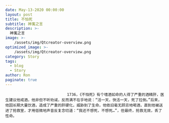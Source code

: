 ```yaml
---
date: May-13-2020 00:00:00
layout: post
title: 不怕死
subtitle: 神寓之言
description: >-
  神寓之言
image: >-
    /assets/img/Qtcreator-overview.png
optimized_image: >-
    /assets/img/Qtcreator-overview.png
category: Story
tags:
  - blog
  - Story
author: Ron
paginate: true
---
```


							　　1736，《不怕死》有个嗜酒如命的人得了严重的酒精肝，医生建议他戒酒，他非但不听劝诫，反而满不在乎地说：“活一天，快活一天，死了拉倒。”后来，他因长期大量饮酒，造成了严重的肝硬化，威胁到了生命，他依旧毫无顾忌地喝酒，直到他被送进了抢救室，才用低微地声音反复念叨道：“我还不想死，不想死…”，但最终，抢救无效，丢了性命。
							
							
						